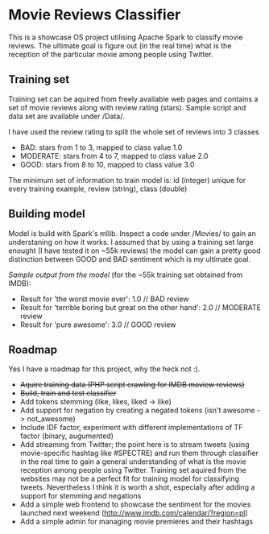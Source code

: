 # Movie Reviews Classifier
This is a showcase OS project utilising Apache Spark to classify movie reviews. The ultimate goal is figure out (in the real time) what is the reception of the particular movie among people using Twitter.

## Training set
Training set can be aquired from freely available web pages and contains a set of movie reviews along with review rating (stars).
Sample script and data set are available under /Data/.

I have used the review rating to split the whole set of reviews into 3 classes
- BAD: stars from 1 to 3, mapped to class value 1.0
- MODERATE: stars from 4 to 7, mapped to class value 2.0
- GOOD: stars from 8 to 10, mapped to class value 3.0

The minimum set of information to train model is: id (integer) unique for every training example, review (string), class (double)

## Building model
Model is build with Spark's mllib. Inspect a code under /Movies/ to gain an understaning on how it works.
I assumed that by using a training set large enought (I have tested it on ~55k reviews) the model can gain a pretty good distinction between GOOD and BAD sentiment which is my ultimate goal.

*Sample output from the model* (for the ~55k training set obtained from IMDB):
- Result for 'the worst movie ever': 1.0 // BAD review
- Result for 'terrible boring but great on the other hand': 2.0 // MODERATE review
- Result for 'pure awesome': 3.0 // GOOD review

## Roadmap
Yes I have a roadmap for this project, why the heck not :).

- ~~Aquire training data (PHP script crawling for IMDB moview reviews)~~
- ~~Build, train and test classifier~~
- Add tokens stemming (like, likes, liked -> like)
- Add support for negation by creating a negated tokens (isn't awesome -> not_awesome)
- Include IDF factor, experiment with different implementations of TF factor (binary, augumented)
- Add streaming from Twitter; the point here is to stream tweets (using movie-specific hashtag like #SPECTRE) and run them through classifier in the real time to gain a general understanding of what is the movie reception among people using Twitter. Training set aquired from the websites may not be a perfect fit for training model for classifying tweets. Nevertheless I think it is worth a shot, especially after adding a support for stemming and negations
- Add a simple web frontend to showcase the sentiment for the movies launched next weekend (http://www.imdb.com/calendar/?region=pl)
- Add a simple admin for managing movie premieres and their hashtags